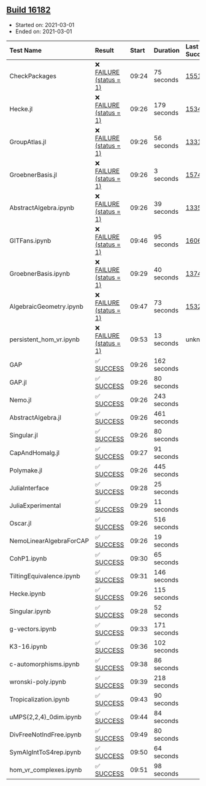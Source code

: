 ## [Build 16182](https://oscarci.mathematik.uni-kl.de/job/oscar/16182/)

* Started on: 2021-03-01
* Ended on: 2021-03-01

| Test Name    | Result | Start | Duration | Last Success | First Failure |
|:-------------|:-------|:------|:---------|:-------------|:--------------|
| CheckPackages | ❌ [FAILURE (status = 1)](https://oscarci.mathematik.uni-kl.de/job/oscar/16182/artifact/logs/build-16182/CheckPackages.log) | 09:24 | 75 seconds | [15514](https://oscarci.mathematik.uni-kl.de/job/oscar/15514/) | [15515](https://oscarci.mathematik.uni-kl.de/job/oscar/15515/) |
| Hecke.jl | ❌ [FAILURE (status = 1)](https://oscarci.mathematik.uni-kl.de/job/oscar/16182/artifact/logs/build-16182/Hecke.jl.log) | 09:26 | 179 seconds | [15344](https://oscarci.mathematik.uni-kl.de/job/oscar/15344/) | [15348](https://oscarci.mathematik.uni-kl.de/job/oscar/15348/) |
| GroupAtlas.jl | ❌ [FAILURE (status = 1)](https://oscarci.mathematik.uni-kl.de/job/oscar/16182/artifact/logs/build-16182/GroupAtlas.jl.log) | 09:26 | 56 seconds | [13311](https://oscarci.mathematik.uni-kl.de/job/oscar/13311/) | [13312](https://oscarci.mathematik.uni-kl.de/job/oscar/13312/) |
| GroebnerBasis.jl | ❌ [FAILURE (status = 1)](https://oscarci.mathematik.uni-kl.de/job/oscar/16182/artifact/logs/build-16182/GroebnerBasis.jl.log) | 09:26 | 3 seconds | [15745](https://oscarci.mathematik.uni-kl.de/job/oscar/15745/) | [15746](https://oscarci.mathematik.uni-kl.de/job/oscar/15746/) |
| AbstractAlgebra.ipynb | ❌ [FAILURE (status = 1)](https://oscarci.mathematik.uni-kl.de/job/oscar/16182/artifact/logs/build-16182/AbstractAlgebra.ipynb.log) | 09:26 | 39 seconds | [13355](https://oscarci.mathematik.uni-kl.de/job/oscar/13355/) | [13356](https://oscarci.mathematik.uni-kl.de/job/oscar/13356/) |
| GITFans.ipynb | ❌ [FAILURE (status = 1)](https://oscarci.mathematik.uni-kl.de/job/oscar/16182/artifact/logs/build-16182/GITFans.ipynb.log) | 09:46 | 95 seconds | [16068](https://oscarci.mathematik.uni-kl.de/job/oscar/16068/) | [16069](https://oscarci.mathematik.uni-kl.de/job/oscar/16069/) |
| GroebnerBasis.ipynb | ❌ [FAILURE (status = 1)](https://oscarci.mathematik.uni-kl.de/job/oscar/16182/artifact/logs/build-16182/GroebnerBasis.ipynb.log) | 09:29 | 40 seconds | [13748](https://oscarci.mathematik.uni-kl.de/job/oscar/13748/) | [13749](https://oscarci.mathematik.uni-kl.de/job/oscar/13749/) |
| AlgebraicGeometry.ipynb | ❌ [FAILURE (status = 1)](https://oscarci.mathematik.uni-kl.de/job/oscar/16182/artifact/logs/build-16182/AlgebraicGeometry.ipynb.log) | 09:47 | 73 seconds | [15322](https://oscarci.mathematik.uni-kl.de/job/oscar/15322/) | [15323](https://oscarci.mathematik.uni-kl.de/job/oscar/15323/) |
| persistent_hom_vr.ipynb | ❌ [FAILURE (status = 1)](https://oscarci.mathematik.uni-kl.de/job/oscar/16182/artifact/logs/build-16182/persistent_hom_vr.ipynb.log) | 09:53 | 13 seconds | unknown | unknown |
| GAP | ✅ [SUCCESS](https://oscarci.mathematik.uni-kl.de/job/oscar/16182/artifact/logs/build-16182/GAP.log) | 09:26 | 162 seconds |  |  |
| GAP.jl | ✅ [SUCCESS](https://oscarci.mathematik.uni-kl.de/job/oscar/16182/artifact/logs/build-16182/GAP.jl.log) | 09:26 | 80 seconds |  |  |
| Nemo.jl | ✅ [SUCCESS](https://oscarci.mathematik.uni-kl.de/job/oscar/16182/artifact/logs/build-16182/Nemo.jl.log) | 09:26 | 243 seconds |  |  |
| AbstractAlgebra.jl | ✅ [SUCCESS](https://oscarci.mathematik.uni-kl.de/job/oscar/16182/artifact/logs/build-16182/AbstractAlgebra.jl.log) | 09:26 | 461 seconds |  |  |
| Singular.jl | ✅ [SUCCESS](https://oscarci.mathematik.uni-kl.de/job/oscar/16182/artifact/logs/build-16182/Singular.jl.log) | 09:26 | 80 seconds |  |  |
| CapAndHomalg.jl | ✅ [SUCCESS](https://oscarci.mathematik.uni-kl.de/job/oscar/16182/artifact/logs/build-16182/CapAndHomalg.jl.log) | 09:27 | 91 seconds |  |  |
| Polymake.jl | ✅ [SUCCESS](https://oscarci.mathematik.uni-kl.de/job/oscar/16182/artifact/logs/build-16182/Polymake.jl.log) | 09:26 | 445 seconds |  |  |
| JuliaInterface | ✅ [SUCCESS](https://oscarci.mathematik.uni-kl.de/job/oscar/16182/artifact/logs/build-16182/JuliaInterface.log) | 09:28 | 25 seconds |  |  |
| JuliaExperimental | ✅ [SUCCESS](https://oscarci.mathematik.uni-kl.de/job/oscar/16182/artifact/logs/build-16182/JuliaExperimental.log) | 09:29 | 11 seconds |  |  |
| Oscar.jl | ✅ [SUCCESS](https://oscarci.mathematik.uni-kl.de/job/oscar/16182/artifact/logs/build-16182/Oscar.jl.log) | 09:26 | 516 seconds |  |  |
| NemoLinearAlgebraForCAP | ✅ [SUCCESS](https://oscarci.mathematik.uni-kl.de/job/oscar/16182/artifact/logs/build-16182/NemoLinearAlgebraForCAP.log) | 09:26 | 19 seconds |  |  |
| CohP1.ipynb | ✅ [SUCCESS](https://oscarci.mathematik.uni-kl.de/job/oscar/16182/artifact/logs/build-16182/CohP1.ipynb.log) | 09:30 | 65 seconds |  |  |
| TiltingEquivalence.ipynb | ✅ [SUCCESS](https://oscarci.mathematik.uni-kl.de/job/oscar/16182/artifact/logs/build-16182/TiltingEquivalence.ipynb.log) | 09:31 | 146 seconds |  |  |
| Hecke.ipynb | ✅ [SUCCESS](https://oscarci.mathematik.uni-kl.de/job/oscar/16182/artifact/logs/build-16182/Hecke.ipynb.log) | 09:26 | 115 seconds |  |  |
| Singular.ipynb | ✅ [SUCCESS](https://oscarci.mathematik.uni-kl.de/job/oscar/16182/artifact/logs/build-16182/Singular.ipynb.log) | 09:28 | 52 seconds |  |  |
| g-vectors.ipynb | ✅ [SUCCESS](https://oscarci.mathematik.uni-kl.de/job/oscar/16182/artifact/logs/build-16182/g-vectors.ipynb.log) | 09:33 | 171 seconds |  |  |
| K3-16.ipynb | ✅ [SUCCESS](https://oscarci.mathematik.uni-kl.de/job/oscar/16182/artifact/logs/build-16182/K3-16.ipynb.log) | 09:36 | 102 seconds |  |  |
| c-automorphisms.ipynb | ✅ [SUCCESS](https://oscarci.mathematik.uni-kl.de/job/oscar/16182/artifact/logs/build-16182/c-automorphisms.ipynb.log) | 09:38 | 86 seconds |  |  |
| wronski-poly.ipynb | ✅ [SUCCESS](https://oscarci.mathematik.uni-kl.de/job/oscar/16182/artifact/logs/build-16182/wronski-poly.ipynb.log) | 09:39 | 218 seconds |  |  |
| Tropicalization.ipynb | ✅ [SUCCESS](https://oscarci.mathematik.uni-kl.de/job/oscar/16182/artifact/logs/build-16182/Tropicalization.ipynb.log) | 09:43 | 90 seconds |  |  |
| uMPS(2,2,4)_0dim.ipynb | ✅ [SUCCESS](https://oscarci.mathematik.uni-kl.de/job/oscar/16182/artifact/logs/build-16182/uMPS-2-2-4-_0dim.ipynb.log) | 09:44 | 84 seconds |  |  |
| DivFreeNotIndFree.ipynb | ✅ [SUCCESS](https://oscarci.mathematik.uni-kl.de/job/oscar/16182/artifact/logs/build-16182/DivFreeNotIndFree.ipynb.log) | 09:49 | 80 seconds |  |  |
| SymAlgIntToS4rep.ipynb | ✅ [SUCCESS](https://oscarci.mathematik.uni-kl.de/job/oscar/16182/artifact/logs/build-16182/SymAlgIntToS4rep.ipynb.log) | 09:50 | 64 seconds |  |  |
| hom_vr_complexes.ipynb | ✅ [SUCCESS](https://oscarci.mathematik.uni-kl.de/job/oscar/16182/artifact/logs/build-16182/hom_vr_complexes.ipynb.log) | 09:51 | 98 seconds |  |  |

